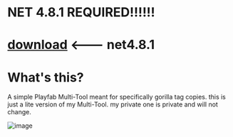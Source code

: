 # NET 4.8.1 REQUIRED!!!!!!

# [download](https://dotnet.microsoft.com/en-us/download/dotnet-framework/thank-you/net481-web-installer) <--- net4.8.1

# What's this?

A simple Playfab Multi-Tool meant for specifically gorilla tag copies. this is just a lite version of my Multi-Tool. my private one is private and will not change.

![image](https://i.imgur.com/2p7rWa0.png)
